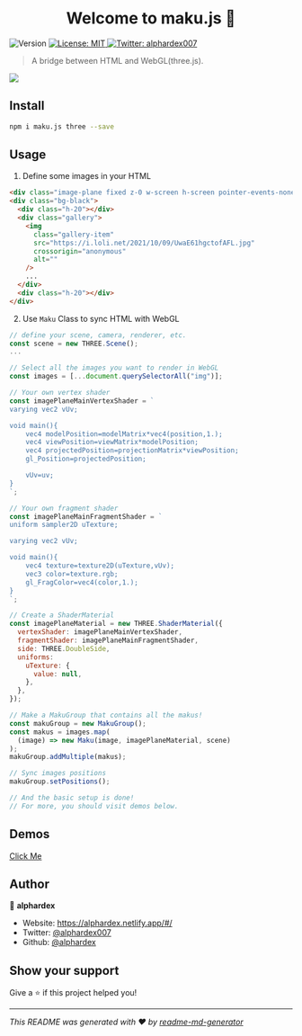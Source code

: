 <h1 align="center">Welcome to maku.js 👋</h1>
<p>
  <img alt="Version" src="https://img.shields.io/badge/version-1.0.0-blue.svg?cacheSeconds=2592000" />
  <a href="#" target="_blank">
    <img alt="License: MIT" src="https://img.shields.io/badge/License-MIT-yellow.svg" />
  </a>
  <a href="https://twitter.com/alphardex007" target="_blank">
    <img alt="Twitter: alphardex007" src="https://img.shields.io/twitter/follow/alphardex007.svg?style=social" />
  </a>
</p>

> A bridge between HTML and WebGL(three.js).

![](https://i.loli.net/2021/10/15/oAHf84UvLmztTyO.gif)

## Install

```sh
npm i maku.js three --save
```

## Usage

1. Define some images in your HTML

```html
<div class="image-plane fixed z-0 w-screen h-screen pointer-events-none"></div>
<div class="bg-black">
  <div class="h-20"></div>
  <div class="gallery">
    <img
      class="gallery-item"
      src="https://i.loli.net/2021/10/09/UwaE61hgctofAFL.jpg"
      crossorigin="anonymous"
      alt=""
    />
    ...
  </div>
  <div class="h-20"></div>
</div>
```

2. Use `Maku` Class to sync HTML with WebGL

```js
// define your scene, camera, renderer, etc.
const scene = new THREE.Scene();
...

// Select all the images you want to render in WebGL
const images = [...document.querySelectorAll("img")];

// Your own vertex shader
const imagePlaneMainVertexShader = `
varying vec2 vUv;

void main(){
    vec4 modelPosition=modelMatrix*vec4(position,1.);
    vec4 viewPosition=viewMatrix*modelPosition;
    vec4 projectedPosition=projectionMatrix*viewPosition;
    gl_Position=projectedPosition;

    vUv=uv;
}
`;

// Your own fragment shader
const imagePlaneMainFragmentShader = `
uniform sampler2D uTexture;

varying vec2 vUv;

void main(){
    vec4 texture=texture2D(uTexture,vUv);
    vec3 color=texture.rgb;
    gl_FragColor=vec4(color,1.);
}
`;

// Create a ShaderMaterial
const imagePlaneMaterial = new THREE.ShaderMaterial({
  vertexShader: imagePlaneMainVertexShader,
  fragmentShader: imagePlaneMainFragmentShader,
  side: THREE.DoubleSide,
  uniforms:
    uTexture: {
      value: null,
    },
  },
});

// Make a MakuGroup that contains all the makus!
const makuGroup = new MakuGroup();
const makus = images.map(
  (image) => new Maku(image, imagePlaneMaterial, scene)
);
makuGroup.addMultiple(makus);

// Sync images positions
makuGroup.setPositions();

// And the basic setup is done!
// For more, you should visit demos below.
```

## Demos

[Click Me](https://codepen.io/collection/xKGjro)

## Author

👤 **alphardex**

- Website: https://alphardex.netlify.app/#/
- Twitter: [@alphardex007](https://twitter.com/alphardex007)
- Github: [@alphardex](https://github.com/alphardex)

## Show your support

Give a ⭐️ if this project helped you!

---

_This README was generated with ❤️ by [readme-md-generator](https://github.com/kefranabg/readme-md-generator)_
